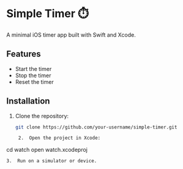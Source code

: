 # Simple Timer ⏱️

A minimal iOS timer app built with Swift and Xcode.  

## Features
- Start the timer
- Stop the timer
- Reset the timer  

## Installation
1. Clone the repository:
   ```bash
   git clone https://github.com/your-username/simple-timer.git

	2.	Open the project in Xcode:

cd watch
open watch.xcodeproj


	3.	Run on a simulator or device.

